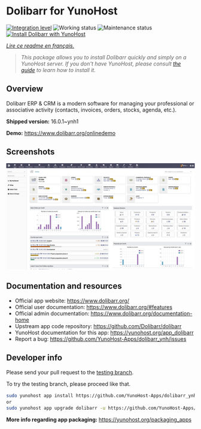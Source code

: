<!--
N.B.: This README was automatically generated by https://github.com/YunoHost/apps/tree/master/tools/README-generator
It shall NOT be edited by hand.
-->

# Dolibarr for YunoHost

[![Integration level](https://dash.yunohost.org/integration/dolibarr.svg)](https://dash.yunohost.org/appci/app/dolibarr) ![Working status](https://ci-apps.yunohost.org/ci/badges/dolibarr.status.svg) ![Maintenance status](https://ci-apps.yunohost.org/ci/badges/dolibarr.maintain.svg)  
[![Install Dolibarr with YunoHost](https://install-app.yunohost.org/install-with-yunohost.svg)](https://install-app.yunohost.org/?app=dolibarr)

*[Lire ce readme en français.](./README_fr.md)*

> *This package allows you to install Dolibarr quickly and simply on a YunoHost server.
If you don't have YunoHost, please consult [the guide](https://yunohost.org/#/install) to learn how to install it.*

## Overview

Dolibarr ERP & CRM is a modern software for managing your professional or associative activity (contacts, invoices, orders, stocks, agenda, etc.).

**Shipped version:** 16.0.1~ynh1


**Demo:** https://www.dolibarr.org/onlinedemo

## Screenshots

![Screenshot of Dolibarr](./doc/screenshots/screenshot.jpg)

## Documentation and resources

* Official app website: <https://www.dolibarr.org/>
* Official user documentation: <https://www.dolibarr.org/#features>
* Official admin documentation: <https://www.dolibarr.org/documentation-home>
* Upstream app code repository: <https://github.com/Dolibarr/dolibarr>
* YunoHost documentation for this app: <https://yunohost.org/app_dolibarr>
* Report a bug: <https://github.com/YunoHost-Apps/dolibarr_ynh/issues>

## Developer info

Please send your pull request to the [testing branch](https://github.com/YunoHost-Apps/dolibarr_ynh/tree/testing).

To try the testing branch, please proceed like that.

``` bash
sudo yunohost app install https://github.com/YunoHost-Apps/dolibarr_ynh/tree/testing --debug
or
sudo yunohost app upgrade dolibarr -u https://github.com/YunoHost-Apps/dolibarr_ynh/tree/testing --debug
```

**More info regarding app packaging:** <https://yunohost.org/packaging_apps>
